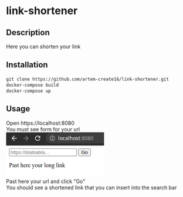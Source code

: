 # link-shortener
## Description
Here you can shorten your link
## Installation
```
git clone https://github.com/artem-create16/link-shortener.git
docker-compose build
docker-compose up
```
## Usage
Open https://localhost:8080 <br />
You must see form for your url <br />
    ![alt text](https://github.com/artem-create16/link-shortener/blob/master/asserts/images/main.png?raw=true) <br />
Past here your url and click "Go" <br />
You should see a shortened link that you can insert into the search bar
